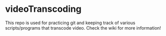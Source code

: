 # videoTranscoding
This repo is used for practicing git and keeping track of various scripts/programs that transcode video.  Check the wiki for more information!
